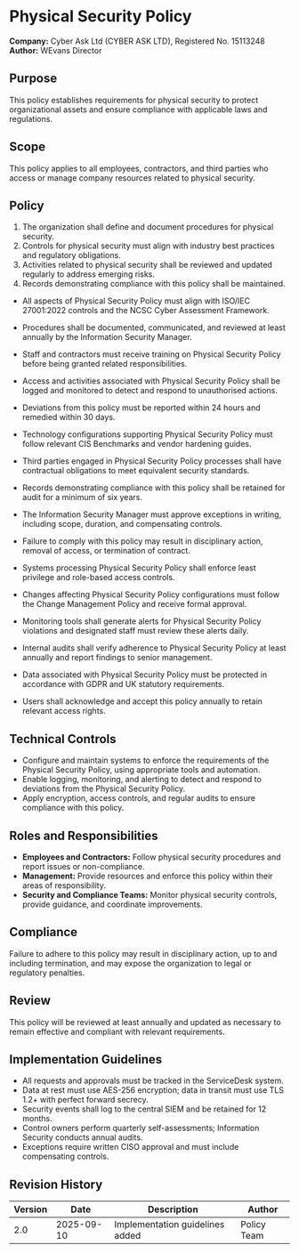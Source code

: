 # Physical Security Policy

**Company:** Cyber Ask Ltd (CYBER ASK LTD), Registered No. 15113248  
**Author:** WEvans Director

## Purpose

This policy establishes requirements for physical security to protect organizational assets and ensure compliance with applicable laws and regulations.

## Scope

This policy applies to all employees, contractors, and third parties who access or manage company resources related to physical security.

## Policy
1. The organization shall define and document procedures for physical security.
2. Controls for physical security must align with industry best practices and regulatory obligations.
3. Activities related to physical security shall be reviewed and updated regularly to address emerging risks.
4. Records demonstrating compliance with this policy shall be maintained.

- All aspects of Physical Security Policy must align with ISO/IEC 27001:2022 controls and the NCSC Cyber Assessment Framework.
- Procedures shall be documented, communicated, and reviewed at least annually by the Information Security Manager.
- Staff and contractors must receive training on Physical Security Policy before being granted related responsibilities.
- Access and activities associated with Physical Security Policy shall be logged and monitored to detect and respond to unauthorised actions.
- Deviations from this policy must be reported within 24 hours and remedied within 30 days.
- Technology configurations supporting Physical Security Policy must follow relevant CIS Benchmarks and vendor hardening guides.
- Third parties engaged in Physical Security Policy processes shall have contractual obligations to meet equivalent security standards.
- Records demonstrating compliance with this policy shall be retained for audit for a minimum of six years.
- The Information Security Manager must approve exceptions in writing, including scope, duration, and compensating controls.
- Failure to comply with this policy may result in disciplinary action, removal of access, or termination of contract.

- Systems processing Physical Security Policy shall enforce least privilege and role-based access controls.
- Changes affecting Physical Security Policy configurations must follow the Change Management Policy and receive formal approval.
- Monitoring tools shall generate alerts for Physical Security Policy violations and designated staff must review these alerts daily.
- Internal audits shall verify adherence to Physical Security Policy at least annually and report findings to senior management.
- Data associated with Physical Security Policy must be protected in accordance with GDPR and UK statutory requirements.
- Users shall acknowledge and accept this policy annually to retain relevant access rights.

## Technical Controls

- Configure and maintain systems to enforce the requirements of the Physical Security Policy, using appropriate tools and automation.
- Enable logging, monitoring, and alerting to detect and respond to deviations from the Physical Security Policy.
- Apply encryption, access controls, and regular audits to ensure compliance with this policy.

## Roles and Responsibilities

- **Employees and Contractors:** Follow physical security procedures and report issues or non-compliance.
- **Management:** Provide resources and enforce this policy within their areas of responsibility.
- **Security and Compliance Teams:** Monitor physical security controls, provide guidance, and coordinate improvements.

## Compliance

Failure to adhere to this policy may result in disciplinary action, up to and including termination, and may expose the organization to legal or regulatory penalties.

## Review

This policy will be reviewed at least annually and updated as necessary to remain effective and compliant with relevant requirements.

## Implementation Guidelines
- All requests and approvals must be tracked in the ServiceDesk system.
- Data at rest must use AES-256 encryption; data in transit must use TLS 1.2+ with perfect forward secrecy.
- Security events shall log to the central SIEM and be retained for 12 months.
- Control owners perform quarterly self-assessments; Information Security conducts annual audits.
- Exceptions require written CISO approval and must include compensating controls.

## Revision History

| Version | Date | Description | Author |
| ------- | ---------- | ----------------------- | ------ |
| 2.0     | 2025-09-10 | Implementation guidelines added | Policy Team |
